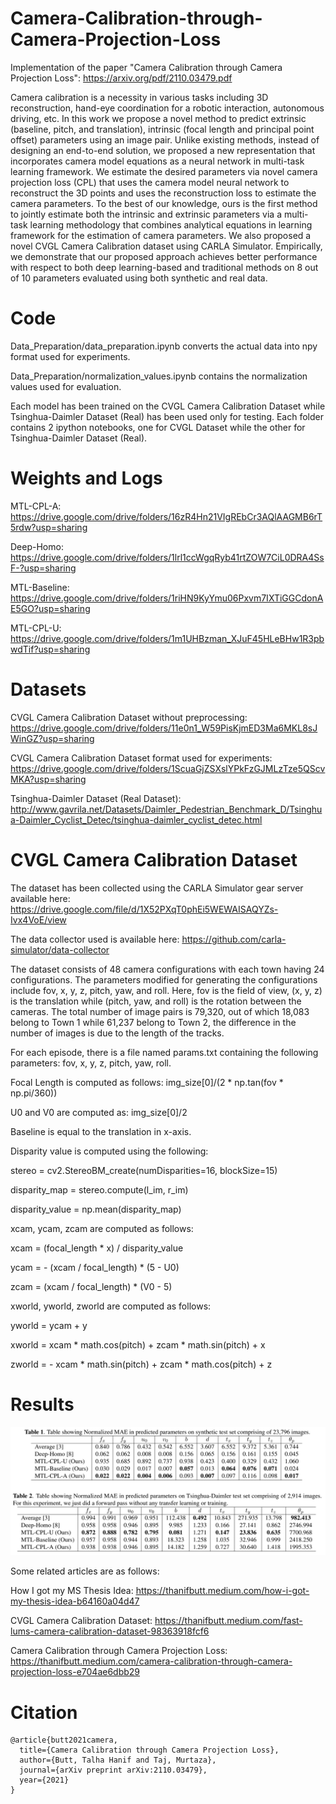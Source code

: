 # Camera-Calibration-through-Camera-Projection-Loss

Implementation of the paper "Camera Calibration through Camera Projection Loss": https://arxiv.org/pdf/2110.03479.pdf

Camera calibration is a necessity in various tasks including 3D reconstruction, hand-eye coordination for a robotic interaction, autonomous driving, etc. In this work we propose a novel method to predict extrinsic (baseline, pitch, and translation), intrinsic (focal length and principal point offset) parameters using an image pair. Unlike existing methods, instead of designing an end-to-end solution, we proposed a new representation that incorporates camera model equations as a
neural network in multi-task learning framework. We estimate the desired parameters via novel camera projection loss (CPL) that uses the camera model neural network to reconstruct the 3D points and uses the reconstruction loss to estimate the camera parameters. To the best of our knowledge, ours is the first method to jointly estimate both the intrinsic and extrinsic parameters via a multi-task learning methodology that combines analytical equations in learning framework
for the estimation of camera parameters. We also proposed a novel CVGL Camera Calibration dataset using CARLA Simulator. Empirically, we demonstrate that our proposed approach achieves better performance with respect to both deep learning-based and traditional methods on 8 out of 10 parameters evaluated using both synthetic and real data.

# Code

Data_Preparation/data_preparation.ipynb converts the actual data into npy format used for experiments.

Data_Preparation/normalization_values.ipynb contains the normalization values used for evaluation.

Each model has been trained on the CVGL Camera Calibration Dataset while Tsinghua-Daimler Dataset (Real) has been used only for testing. 
Each folder contains 2 ipython notebooks, one for CVGL Dataset while the other for Tsinghua-Daimler Dataset (Real).

# Weights and Logs

MTL-CPL-A: https://drive.google.com/drive/folders/16zR4Hn21VIgREbCr3AQlAAGMB6rT5rdw?usp=sharing

Deep-Homo: https://drive.google.com/drive/folders/1lrl1ccWgqRyb41rtZOW7CiL0DRA4SsF-?usp=sharing

MTL-Baseline: https://drive.google.com/drive/folders/1riHN9KyYmu06Pxvm7IXTiGGCdonAE5GO?usp=sharing

MTL-CPL-U: https://drive.google.com/drive/folders/1m1UHBzman_XJuF45HLeBHw1R3pbwdTif?usp=sharing

# Datasets

CVGL Camera Calibration Dataset without preprocessing: https://drive.google.com/drive/folders/11e0n1_W59PisKjmED3Ma6MKL8sJWinGZ?usp=sharing

CVGL Camera Calibration Dataset format used for experiments: https://drive.google.com/drive/folders/1ScuaGjZSXslYPkFzGJMLzTze5QScvMKA?usp=sharing

Tsinghua-Daimler Dataset (Real Dataset): http://www.gavrila.net/Datasets/Daimler_Pedestrian_Benchmark_D/Tsinghua-Daimler_Cyclist_Detec/tsinghua-daimler_cyclist_detec.html

# CVGL Camera Calibration Dataset

The dataset has been collected using the CARLA Simulator gear server available here: https://drive.google.com/file/d/1X52PXqT0phEi5WEWAISAQYZs-Ivx4VoE/view

The data collector used is available here: https://github.com/carla-simulator/data-collector

The dataset consists of 48 camera configurations with each town having 24 configurations. The parameters modified for generating the configurations include fov, x, y, z, pitch, yaw, and roll. Here, fov is the field of view, (x, y, z) is the translation while (pitch, yaw, and roll) is the rotation between the cameras. The total number of image pairs is 79,320, out of which 18,083 belong to Town 1 while 61,237 belong to Town 2, the difference in the number of images is due to the length of the tracks.

For each episode, there is a file named params.txt containing the following parameters: fov, x, y, z, pitch, yaw, roll.

Focal Length is computed as follows: img_size[0]/(2 * np.tan(fov * np.pi/360))

U0 and V0 are computed as: img_size[0]/2

Baseline is equal to the translation in x-axis.

Disparity value is computed using the following:

stereo = cv2.StereoBM_create(numDisparities=16, blockSize=15)

disparity_map = stereo.compute(l_im, r_im)

disparity_value = np.mean(disparity_map)

xcam, ycam, zcam are computed as follows:

xcam = (focal_length * x) / disparity_value
 
ycam = - (xcam / focal_length) * (5 - U0)
                
zcam = (xcam / focal_length) * (V0 - 5)

xworld, yworld, zworld are computed as follows:

yworld = ycam + y

xworld = xcam * math.cos(pitch) + zcam * math.sin(pitch) + x

zworld = - xcam * math.sin(pitch) + zcam * math.cos(pitch) + z

# Results

<div align="center">
    <img src="Results/results.png" </img> 
</div>

Some related articles are as follows:

How I got my MS Thesis Idea: https://thanifbutt.medium.com/how-i-got-my-thesis-idea-b64160a04d47

CVGL Camera Calibration Dataset: https://thanifbutt.medium.com/fast-lums-camera-calibration-dataset-98363918fcf6

Camera Calibration through Camera Projection Loss: https://thanifbutt.medium.com/camera-calibration-through-camera-projection-loss-e704ae6dbb29

# Citation

```
@article{butt2021camera,
  title={Camera Calibration through Camera Projection Loss},
  author={Butt, Talha Hanif and Taj, Murtaza},
  journal={arXiv preprint arXiv:2110.03479},
  year={2021}
}
```
